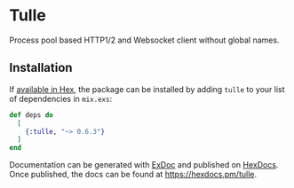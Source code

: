 # Tulle

Process pool based HTTP1/2 and Websocket client without global names.

## Installation

If [available in Hex](https://hex.pm/docs/publish), the package can be installed
by adding `tulle` to your list of dependencies in `mix.exs`:

```elixir
def deps do
  [
    {:tulle, "~> 0.6.3"}
  ]
end
```

Documentation can be generated with [ExDoc](https://github.com/elixir-lang/ex_doc)
and published on [HexDocs](https://hexdocs.pm). Once published, the docs can
be found at <https://hexdocs.pm/tulle>.

